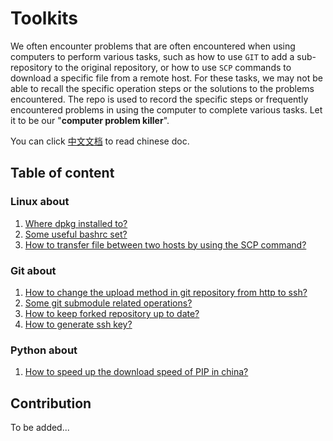 # Toolkits

We often encounter problems that are often encountered when using computers to perform various tasks, such as how to use `GIT` to add a sub-repository to the original repository, or how to use `SCP` commands to download a specific file from a remote host. For these tasks, we may not be able to recall the specific operation steps or the solutions to the problems encountered. The repo is used to record the specific steps or frequently encountered problems in using the computer to complete various tasks. Let it to be our "**computer problem killer**".

You can click [中文文档](./readme_zh.md) to read chinese doc.

## Table of content

### Linux about

1. [Where dpkg installed to?](https://github.com/niudong1001/toolkits/issues/1)
2. [Some useful bashrc set?](https://github.com/niudong1001/toolkits/issues/2)
3. [How to transfer file between two hosts by using the SCP command?](https://github.com/niudong1001/toolkits/issues/7)

### Git about

1. [How to change the upload method in git repository from http to ssh?](https://github.com/niudong1001/toolkits/issues/3)
2. [Some git submodule related operations?](https://github.com/niudong1001/toolkits/issues/4)
3. [How to keep forked repository up to date?](https://github.com/niudong1001/toolkits/issues/5)
4. [How to generate ssh key?](https://github.com/niudong1001/toolkits/issues/6)

### Python about

1. [How to speed up the download speed of PIP in china?](https://github.com/niudong1001/toolkits/issues/8)

## Contribution

To be added...